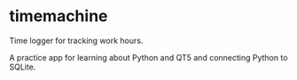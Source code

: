 # timemachine
Time logger for tracking work hours.

A practice app for learning about Python and QT5 and connecting Python to SQLite.
